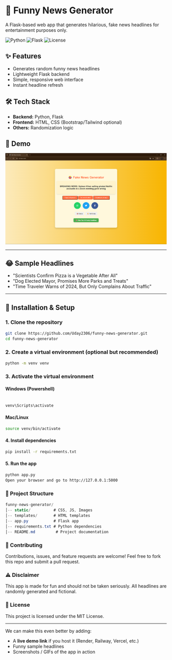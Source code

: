 # 📰 Funny News Generator

A Flask-based web app that generates hilarious, fake news headlines for entertainment purposes only.

![Python](https://img.shields.io/badge/Python-3.x-blue)
![Flask](https://img.shields.io/badge/Flask-2.x-green)
![License](https://img.shields.io/badge/License-MIT-yellow)

## ✨ Features
- Generates random funny news headlines
- Lightweight Flask backend
- Simple, responsive web interface
- Instant headline refresh

## 🛠️ Tech Stack
- **Backend:** Python, Flask
- **Frontend:** HTML, CSS (Bootstrap/Tailwind optional)
- **Others:** Randomization logic

## 📸 Demo
![App Screenshot](screenshot.png)  

---
## 😂 Sample Headlines
- "Scientists Confirm Pizza is a Vegetable After All"
- "Dog Elected Mayor, Promises More Parks and Treats"
- "Time Traveler Warns of 2024, But Only Complains About Traffic"
---
## 🚀 Installation & Setup

### 1. Clone the repository
```bash
git clone https://github.com/Uday2306/funny-news-generator.git
cd funny-news-generator
```
### 2. Create a virtual environment (optional but recommended)
```bash
python -m venv venv
```
### 3. Activate the virtual environment
#### Windows (Powershell)

```bash

venv\Scripts\activate
```
#### Mac/Linux

```bash
source venv/bin/activate
```
#### 4. Install dependencies
```bash
pip install -r requirements.txt
```
#### 5. Run the app
```bash
python app.py
Open your browser and go to http://127.0.0.1:5000
```

### 📂 Project Structure
```csharp
funny-news-generator/
│-- static/          # CSS, JS, Images
│-- templates/       # HTML templates
│-- app.py           # Flask app
│-- requirements.txt # Python dependencies
│-- README.md         # Project documentation
```

### 🤝 Contributing
Contributions, issues, and feature requests are welcome!
Feel free to fork this repo and submit a pull request.

### ⚠️ Disclaimer
This app is made for fun and should not be taken seriously.
All headlines are randomly generated and fictional.

### 📜 License
This project is licensed under the MIT License.


---

We can make this even better by adding:  
- A **live demo link** if you host it (Render, Railway, Vercel, etc.)  
- Funny sample headlines  
- Screenshots / GIFs of the app in action  
